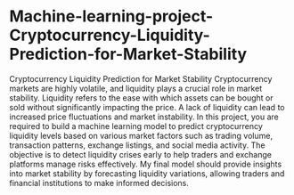 # Machine-learning-project-Cryptocurrency-Liquidity-Prediction-for-Market-Stability
Cryptocurrency Liquidity Prediction for Market Stability
Cryptocurrency markets are highly volatile, and liquidity plays a crucial role in market stability. Liquidity refers to the ease with which assets can be bought or sold without significantly impacting the price. A lack of liquidity can lead to increased price fluctuations and market instability.
In this project, you are required to build a machine learning model to predict cryptocurrency liquidity levels based on various market factors such as trading volume, transaction patterns, exchange listings, and social media activity. The objective is to detect liquidity crises early to help traders and exchange platforms manage risks effectively.
My final model should provide insights into market stability by forecasting liquidity variations, allowing traders and financial institutions to make informed decisions.

